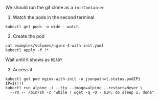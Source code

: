 We should run the git clone as a `initContainer`

1. Watch the pods in the second terminal

```copy
kubectl get pods -o wide --watch
```

2. Create the pod

```execute
cat examples/volumes/nginx-4-with-init.yaml
kubectl apply -f !*
```

Wait until it shows as `READY`

3. Access it
```execute
kubectl get pod nginx-with-init -o jsonpath={.status.podIP}
IP=$(!!)
kubectl run alpine -i --tty --image=alpine --restart=Never \
  --rm -- /bin/sh -c "while ! wget -q -O - $IP; do sleep 1; done"
```
